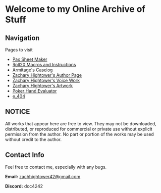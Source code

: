 # Welcome to my Online Archive of Stuff

## Navigation

Pages to visit

- [Pax Sheet Maker](pax/pax_sheet_maker.html)
- [Roll20 Macros and Instructions](pax/macros_and_instruc.md)
- [Armitage's Caselog](pax/armitageJournal/armitageJournal.html)
- [Zachary Hightower's Author Page](zacharyHightowerCollectedWorks/work/temp_author_page.md)
- [Zachary Hightower's Voice Work](zacharyHightowerCollectedWorks/narrative_work/narrative_index.md)
- [Zachary Hightower's Artwork](zacharyHightowerCollectedWorks/art/art_index.md)
- [Poker Hand Evaluator](https://zachhightowerpokerstats.streamlit.app/)
- [e_404](e_404_page/e_404_page.html)

## NOTICE 
All works that appear here are free to view. They may not be downloaded, distributed, or reproduced for commercial or private use without explicit permission from the author. No part or portion of the works may be used without credit to the author.

## Contact Info

Feel free to contact me, especially with any bugs.

**Email:** zachhightower42@gmail.com

**Discord:** doc4242